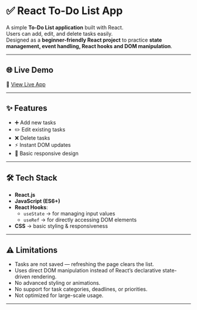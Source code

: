 # ✅ React To-Do List App

A simple **To-Do List application** built with React.  
Users can add, edit, and delete tasks easily.  
Designed as a **beginner-friendly React project** to practice **state management, event handling, React hooks and DOM manipulation**.

---

## 🌐 Live Demo  
🔗 [View Live App](https://BharathPadavu.github.io/todo-list-react/)

---

## ✨ Features
- ➕ Add new tasks  
- ✏️ Edit existing tasks  
- ❌ Delete tasks  
- ⚡ Instant DOM updates  
- 🎨 Basic responsive design  

---

## 🛠️ Tech Stack
- **React.js**  
- **JavaScript (ES6+)**  
- **React Hooks**:  
  - `useState` → for managing input values  
  - `useRef` → for directly accessing DOM elements  
- **CSS** → basic styling & responsiveness  

---

## ⚠️ Limitations
- Tasks are not saved — refreshing the page clears the list.  
- Uses direct DOM manipulation instead of React’s declarative state-driven rendering.  
- No advanced styling or animations.  
- No support for task categories, deadlines, or priorities.  
- Not optimized for large-scale usage.  

---
